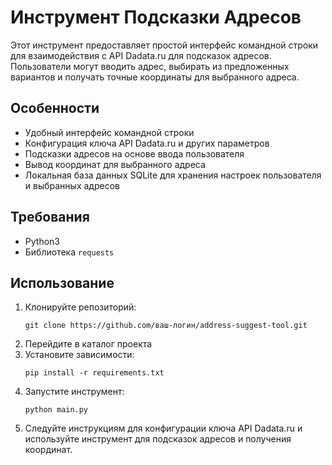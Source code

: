 # Инструмент Подсказки Адресов

Этот инструмент предоставляет простой интерфейс командной строки для взаимодействия с API Dadata.ru для подсказок адресов. Пользователи могут вводить адрес, выбирать из предложенных вариантов и получать точные координаты для выбранного адреса.

## Особенности

- Удобный интерфейс командной строки
- Конфигурация ключа API Dadata.ru и других параметров
- Подсказки адресов на основе ввода пользователя
- Вывод координат для выбранного адреса
- Локальная база данных SQLite для хранения настроек пользователя и выбранных адресов

## Требования

- Python3
- Библиотека `requests`

## Использование

1. Клонируйте репозиторий:
   ```
   git clone https://github.com/ваш-логин/address-suggest-tool.git
   ```
2. Перейдите в каталог проекта
3. Установите зависимости:
   ```
   pip install -r requirements.txt
   ```
4. Запустите инструмент:
   ```
   python main.py
   ```
5. Следуйте инструкциям для конфигурации ключа API Dadata.ru и используйте инструмент для подсказок адресов и получения координат.
   
